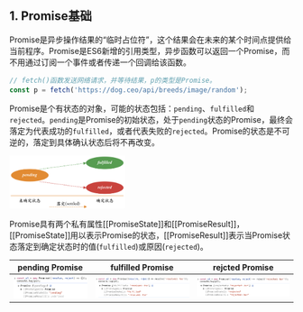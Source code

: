 ## 1. Promise基础

Promise是异步操作结果的“临时占位符”，这个结果会在未来的某个时间点提供给当前程序。Promise是ES6新增的引用类型，异步函数可以返回一个Promise，而不用通过订阅一个事件或者传递一个回调给该函数。

```js
// fetch()函数发送网络请求，并等待结果，p的类型是Promise。
const p = fetch('https://dog.ceo/api/breeds/image/random');
```

Promise是个有状态的对象，可能的状态包括：`pending`、`fulfilled`和`rejected`。`pending`是Promise的初始状态，处于`pending`状态的Promise，最终会落定为代表成功的`fulfilled`，或者代表失败的`rejected`。Promise的状态是不可逆的，落定到具体确认状态后将不再改变。

<img src="./_Resources/Promise/PromiseState.png" style="zoom:20%;" />

Promise具有两个私有属性[[PromiseState]]和[[PromiseResult]]，[[PromiseState]]用以表示Promise的状态，[[PromiseResult]]表示当Promise状态落定到确定状态时的值(`fulfilled`)或原因(`rejected`)。

| pending Promise                               | fulfilled Promise                              | rejcted Promise                                |
| --------------------------------------------- | ---------------------------------------------- | ---------------------------------------------- |
| ![](./_Resources/Promise/promise_pending.png) | ![](./_Resources/Promise/promise_resolved.png) | ![](./_Resources/Promise/promise_rejected.png) |

  